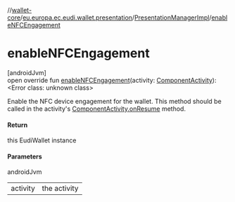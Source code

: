 //[wallet-core](../../../index.md)/[eu.europa.ec.eudi.wallet.presentation](../index.md)/[PresentationManagerImpl](index.md)/[enableNFCEngagement](enable-n-f-c-engagement.md)

# enableNFCEngagement

[androidJvm]\
open override fun [enableNFCEngagement](enable-n-f-c-engagement.md)(activity: [ComponentActivity](https://developer.android.com/reference/kotlin/androidx/activity/ComponentActivity.html)): &lt;Error class: unknown class&gt;

Enable the NFC device engagement for the wallet. This method should be called in the activity's [ComponentActivity.onResume](https://developer.android.com/reference/kotlin/androidx/activity/ComponentActivity.html#onresume) method.

#### Return

this EudiWallet instance

#### Parameters

androidJvm

| | |
|---|---|
| activity | the activity |
